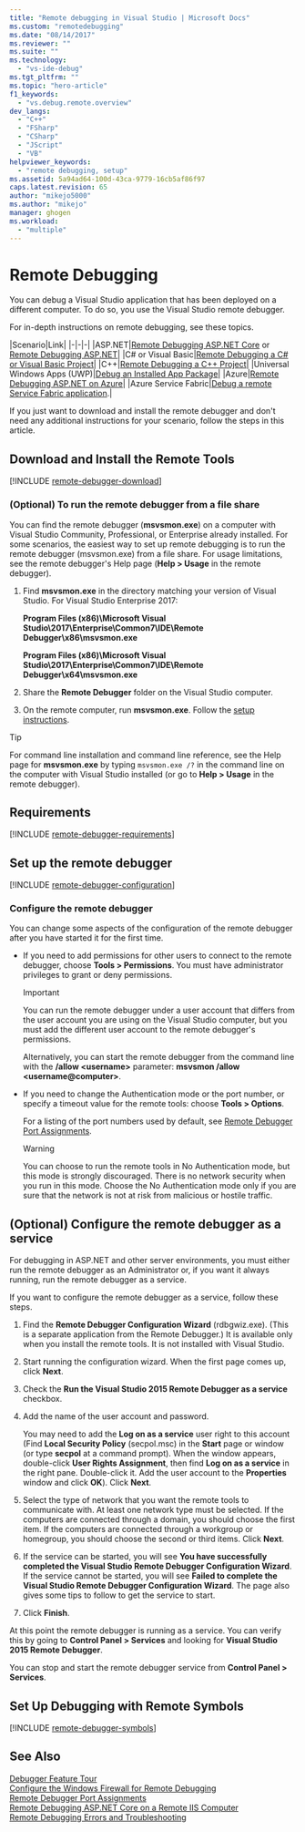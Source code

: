 ```yaml
---
title: "Remote debugging in Visual Studio | Microsoft Docs"
ms.custom: "remotedebugging"
ms.date: "08/14/2017"
ms.reviewer: ""
ms.suite: ""
ms.technology: 
  - "vs-ide-debug"
ms.tgt_pltfrm: ""
ms.topic: "hero-article"
f1_keywords: 
  - "vs.debug.remote.overview"
dev_langs: 
  - "C++"
  - "FSharp"
  - "CSharp"
  - "JScript"
  - "VB"
helpviewer_keywords: 
  - "remote debugging, setup"
ms.assetid: 5a94ad64-100d-43ca-9779-16cb5af86f97
caps.latest.revision: 65
author: "mikejo5000"
ms.author: "mikejo"
manager: ghogen
ms.workload: 
  - "multiple"
---
```

# Remote Debugging
You can debug a Visual Studio application that has been deployed on a different computer. To do so, you use the Visual Studio remote debugger.

For in-depth instructions on remote debugging, see these topics.

|Scenario|Link|
|-|-|-|
|ASP.NET|[Remote Debugging ASP.NET Core](../debugger/remote-debugging-aspnet-on-a-remote-iis-computer.md) or [Remote Debugging ASP.NET](../debugger/remote-debugging-aspnet-on-a-remote-iis-7-5-computer.md)|
|C# or Visual Basic|[Remote Debugging a C# or Visual Basic Project](remote-debugging-csharp.md)|
|C++|[Remote Debugging a C++ Project](remote-debugging-cpp.md)|
|Universal Windows Apps (UWP)|[Debug an Installed App Package](debug-installed-app-package.md)|
|Azure|[Remote Debugging ASP.NET on Azure](remote-debugging-azure.md)|
|Azure Service Fabric|[Debug a remote Service Fabric application](/azure/service-fabric/service-fabric-debugging-your-application#debug-a-remote-service-fabric-application).|

If you just want to download and install the remote debugger and don't need any additional instructions for your scenario, follow the steps in this article.
  
## Download and Install the Remote Tools  

[!INCLUDE [remote-debugger-download](../debugger/includes/remote-debugger-download.md)]

### <a name="fileshare_msvsmon"></a> (Optional) To run the remote debugger from a file share

You can find the remote debugger (**msvsmon.exe**) on a computer with Visual Studio Community, Professional, or Enterprise already installed. For some scenarios, the easiest way to set up remote debugging is to run the remote debugger (msvsmon.exe) from a file share. For usage limitations, see the remote debugger's Help page (**Help > Usage** in the remote debugger).

1. Find **msvsmon.exe** in the directory matching your version of Visual Studio. For Visual Studio Enterprise 2017:

      **Program Files (x86)\Microsoft Visual Studio\2017\Enterprise\Common7\IDE\Remote Debugger\x86\msvsmon.exe**
      
      **Program Files (x86)\Microsoft Visual Studio\2017\Enterprise\Common7\IDE\Remote Debugger\x64\msvsmon.exe**

2. Share the **Remote Debugger** folder on the Visual Studio computer.

3. On the remote computer, run **msvsmon.exe**. Follow the [setup instructions](#bkmk_setup).

> [!TIP] 
> For command line installation and command line reference, see the Help page for **msvsmon.exe** by typing ``msvsmon.exe /?`` in the command line on the computer with Visual Studio installed (or go to **Help > Usage** in the remote debugger).
  
## <a name="requirements_msvsmon"></a> Requirements

[!INCLUDE [remote-debugger-requirements](../debugger/includes/remote-debugger-requirements.md)]
  
## Set up the remote debugger  

[!INCLUDE [remote-debugger-configuration](../debugger/includes/remote-debugger-configuration.md)]

### <a name="configure_msvsmon"></a> Configure the remote debugger  
You can change some aspects of the configuration of the remote debugger after you have started it for the first time.
  
-   If you need to add permissions for other users to connect to the remote debugger, choose **Tools > Permissions**. You must have administrator privileges to grant or deny permissions.

     > [!IMPORTANT] 
     > You can run the remote debugger under a user account that differs from the user account you are using on the Visual Studio computer, but you must add the different user account to the remote debugger's permissions. 

     Alternatively, you can start the remote debugger from the command line with the **/allow \<username>** parameter: **msvsmon /allow \<username@computer>**.
  
-   If you need to change the Authentication mode or the port number, or specify a timeout value for the remote tools: choose **Tools > Options**.  
  
     For a listing of the port numbers used by default, see [Remote Debugger Port Assignments](../debugger/remote-debugger-port-assignments.md).  
  
     > [!WARNING]
     >  You can choose to run the remote tools in No Authentication mode, but this mode is strongly discouraged. There is no network security when you run in this mode. Choose the No Authentication mode only if you are sure that the network is not at risk from malicious or hostile traffic.

##  <a name="bkmk_configureService"></a> (Optional) Configure the remote debugger as a service
For debugging in ASP.NET and other server environments, you must either run the remote debugger as an Administrator or, if you want it always running,  run the remote debugger as a service.
  
 If you want to configure the remote debugger as a service, follow these steps.  
  
1.  Find the **Remote Debugger Configuration Wizard** (rdbgwiz.exe). (This is a separate application from the Remote Debugger.) It is available only when you install the remote tools. It is not installed with Visual Studio.  
  
2.  Start running the configuration wizard. When the first page comes up, click **Next**.  
  
3.  Check the **Run the Visual Studio 2015 Remote Debugger as a service** checkbox.  
  
4.  Add the name of the user account and password.  
  
     You may need to add the **Log on as a service** user right to this account (Find **Local Security Policy** (secpol.msc) in the **Start** page or window (or type **secpol** at a command prompt). When the window appears, double-click **User Rights Assignment**, then find **Log on as a service** in the right pane. Double-click it. Add the user account to the **Properties** window and click **OK**). Click **Next**.  
  
5.  Select the type of network that you want the remote tools to communicate with. At least one network type must be selected. If the computers are connected through a domain, you should choose the first item. If the computers are connected through a workgroup or homegroup, you should choose the second or third items. Click **Next**.  
  
6.  If the service can be started, you will see **You have successfully completed the Visual Studio Remote Debugger Configuration Wizard**. If the service cannot be started, you will see **Failed to complete the Visual Studio Remote Debugger Configuration Wizard**. The page also gives some tips to follow to get the service to start.  
  
7.  Click **Finish**.  
  
 At this point the remote debugger is running as a service. You can verify this by going to **Control Panel > Services** and looking for **Visual Studio 2015 Remote Debugger**.  
  
 You can stop and start the remote debugger service from **Control Panel > Services**.

## Set Up Debugging with Remote Symbols 

[!INCLUDE [remote-debugger-symbols](../debugger/includes/remote-debugger-symbols.md)]
  
## See Also  
 [Debugger Feature Tour](../debugger/debugger-feature-tour.md)   
 [Configure the Windows Firewall for Remote Debugging](../debugger/configure-the-windows-firewall-for-remote-debugging.md)   
 [Remote Debugger Port Assignments](../debugger/remote-debugger-port-assignments.md)   
 [Remote Debugging ASP.NET Core on a Remote IIS Computer](../debugger/remote-debugging-aspnet-on-a-remote-iis-computer.md)  
 [Remote Debugging Errors and Troubleshooting](../debugger/remote-debugging-errors-and-troubleshooting.md)
